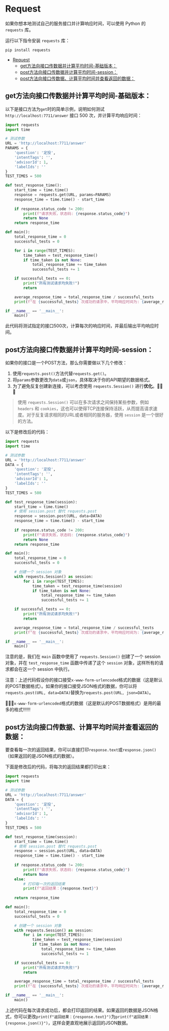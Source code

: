 # Request

如果你想本地测试自己的服务接口并计算响应时间，可以使用 Python 的 `requests` 库。<br>

运行以下指令安装 `requests` 库：<br>
```bash
pip install requests
```

- [Request](#request)
  - [get方法向接口传数据并计算平均时间-基础版本：](#get方法向接口传数据并计算平均时间-基础版本)
  - [post方法向接口传数据并计算平均时间-session：](#post方法向接口传数据并计算平均时间-session)
  - [post方法向接口传数据、计算平均时间并查看返回的数据：](#post方法向接口传数据计算平均时间并查看返回的数据)

## get方法向接口传数据并计算平均时间-基础版本：
以下是接口方法为`get`时的简单示例，说明如何测试 `http://localhost:7711/answer` 接口 500 次，并计算平均响应时间：<br>

```python
import requests
import time

# 测试参数
URL = 'http://localhost:7711/answer'
PARAMS = {
    'question': '定投',
    'intentTags': '',
    'advisorId': 1,
    'labelIds': ''
}
TEST_TIMES = 500

def test_response_time():
    start_time = time.time()
    response = requests.get(URL, params=PARAMS)
    response_time = time.time() - start_time
    
    if response.status_code != 200:
        print(f"请求失败，状态码: {response.status_code}")
        return None
    return response_time

def main():
    total_response_time = 0
    successful_tests = 0

    for i in range(TEST_TIMES):
        time_taken = test_response_time()
        if time_taken is not None:
            total_response_time += time_taken
            successful_tests += 1

    if successful_tests == 0:
        print("所有测试请求均失败!")
        return

    average_response_time = total_response_time / successful_tests
    print(f"在 {successful_tests} 次成功的请求中，平均响应时间为: {average_response_time:.4f} 秒")

if __name__ == '__main__':
    main()
```

此代码将测试指定的接口500次，计算每次的响应时间，并最后输出平均响应时间。<br>


## post方法向接口传数据并计算平均时间-session：
如果你的接口是一个POST方法，那么你需要做以下几个修改：<br>

1. 使用`requests.post()`方法代替`requests.get()`。
2. 将`params`参数更改为`data`或`json`，具体取决于你的API期望的数据格式。
3. 为了避免反复创建新连接，可以考虑使用 `requests.Session()` 进行**优化**。🚀🚀🚀
> 使用 `requests.Session()` 可以在多次请求之间保持某些参数，例如 `headers` 和 `cookies`，这也可以使得TCP连接保持活跃，从而提高请求速度。对于反复请求相同的URL或者相同的服务器，使用 `session` 是一个很好的方法。

以下是修改后的代码：<br>

``` python
import requests
import time

# 测试参数
URL = 'http://localhost:7711/answer'
DATA = {
    'question': '定投',
    'intentTags': '',
    'advisorId': 1,
    'labelIds': ''
}
TEST_TIMES = 500

def test_response_time(session):
    start_time = time.time()
    # 使用 session.post 替代 requests.post
    response = session.post(URL, data=DATA)
    response_time = time.time() - start_time
    
    if response.status_code != 200:
        print(f"请求失败，状态码: {response.status_code}")
        return None
    return response_time

def main():
    total_response_time = 0
    successful_tests = 0

    # 创建一个 session 对象
    with requests.Session() as session:
        for i in range(TEST_TIMES):
            time_taken = test_response_time(session)
            if time_taken is not None:
                total_response_time += time_taken
                successful_tests += 1

    if successful_tests == 0:
        print("所有测试请求均失败!")
        return

    average_response_time = total_response_time / successful_tests
    print(f"在 {successful_tests} 次成功的请求中，平均响应时间为: {average_response_time:.4f} 秒")

if __name__ == '__main__':
    main()
```

注意的是，我们在 `main` 函数中使用了 `requests.Session()` 创建了一个 session 对象，并在 `test_response_time` 函数中传递了这个 `session` 对象，这样所有的请求都会在这一个 session 中执行。<br>

注意：上述代码假设你的接口接受`x-www-form-urlencoded`格式的数据（这是默认的POST数据格式）。如果你的接口接受JSON格式的数据，你可以将`requests.post(URL, data=DATA)`替换为`requests.post(URL, json=DATA)`。<br>

🌿🌿🌿`x-www-form-urlencoded`格式的数据（这是默认的POST数据格式）是用的最多的格式‼️‼️‼️<br>


## post方法向接口传数据、计算平均时间并查看返回的数据：
要查看每一次的返回结果，你可以直接打印`response.text`或`response.json()`（如果返回的是JSON格式的数据）。<br>

下面是修改后的代码，将每次的返回结果都打印出来：<br>

```python
import requests
import time

# 测试参数
URL = 'http://localhost:7711/answer'
DATA = {
    'question': '定投',
    'intentTags': '',
    'advisorId': 1,
    'labelIds': ''
}
TEST_TIMES = 500

def test_response_time(session):
    start_time = time.time()
    # 使用 session.post 替代 requests.post
    response = session.post(URL, data=DATA)
    response_time = time.time() - start_time
    
    if response.status_code != 200:
        print(f"请求失败，状态码: {response.status_code}")
        return None
    else:
        # 打印每一次的返回结果
        print(f"返回结果：{response.text}")
        
    return response_time

def main():
    total_response_time = 0
    successful_tests = 0

    # 创建一个 session 对象
    with requests.Session() as session:
        for i in range(TEST_TIMES):
            time_taken = test_response_time(session)
            if time_taken is not None:
                total_response_time += time_taken
                successful_tests += 1

    if successful_tests == 0:
        print("所有测试请求均失败!")
        return

    average_response_time = total_response_time / successful_tests
    print(f"在 {successful_tests} 次成功的请求中，平均响应时间为: {average_response_time:.4f} 秒")

if __name__ == '__main__':
    main()
```

上述代码在每次请求成功后，都会打印返回的结果。如果返回的数据是JSON格式，你可以更改`print(f"返回结果：{response.text}")`为`print(f"返回结果：{response.json()}")`，这样会更直观地展示返回的JSON数据。<br>